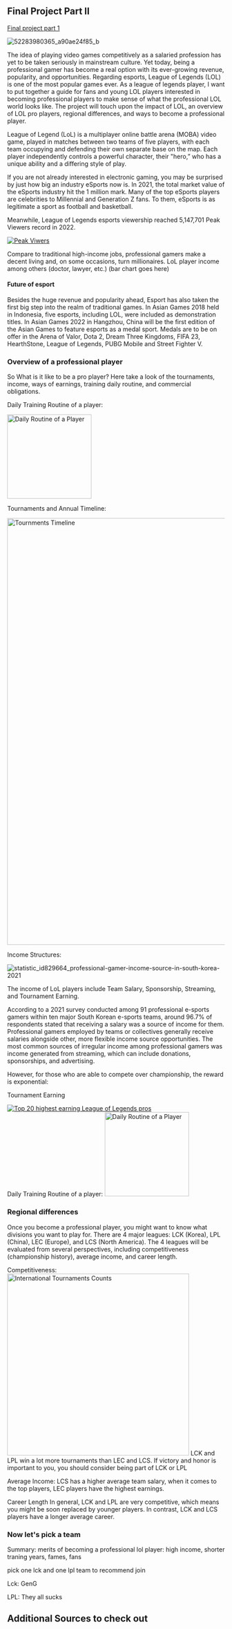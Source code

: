 ## Final Project Part II

[Final project part 1](/final-project-part1.md)


![52283980365_a90ae24f85_b](https://user-images.githubusercontent.com/101654251/205191260-bc488551-a8b3-4ffd-bcdf-db6dc7bce7d1.jpg)

The idea of playing video games competitively as a salaried profession has yet to be taken seriously in mainstream culture. Yet today, being a professional gamer has become a real option with its ever-growing revenue, popularity, and opportunities. Regarding esports, League of Legends (LOL) is one of the most popular games ever. As a league of legends player, I want to put together a guide for fans and young LOL players interested in becoming professional players to make sense of what the professional LOL world looks like. The project will touch upon the impact of LOL, an overview of LOL pro players, regional differences, and ways to become a professional player.

League of Legend (LoL) is a multiplayer online battle arena (MOBA) video game, played in matches between two teams of five players, with each team occupying and defending their own separate base on the map. Each player independently controls a powerful character, their "hero,” who has a unique ability and a differing style of play. 

If you are not already interested in electronic gaming, you may be surprised by just how big an industry eSports now is. In 2021, the total market value of the eSports industry hit the 1 million mark. Many of the top eSports players are celebrities to Millennial and Generation Z fans. To them, eSports is as legitimate a sport as football and basketball. 

<div class="flourish-embed flourish-chart" data-src="visualisation/12028909"><script src="https://public.flourish.studio/resources/embed.js"></script></div>

Meanwhile, League of Legends esports viewership reached 5,147,701 Peak Viewers record in 2022.

<div class='tableauPlaceholder' id='viz1669294714749' style='position: relative'><noscript><a href='#'><img alt='Peak Viwers ' src='https:&#47;&#47;public.tableau.com&#47;static&#47;images&#47;LO&#47;LOLPeakViwers&#47;Sheet1&#47;1_rss.png' style='border: none' /></a></noscript><object class='tableauViz'  style='display:none;'><param name='host_url' value='https%3A%2F%2Fpublic.tableau.com%2F' /> <param name='embed_code_version' value='3' /> <param name='site_root' value='' /><param name='name' value='LOLPeakViwers&#47;Sheet1' /><param name='tabs' value='no' /><param name='toolbar' value='yes' /><param name='static_image' value='https:&#47;&#47;public.tableau.com&#47;static&#47;images&#47;LO&#47;LOLPeakViwers&#47;Sheet1&#47;1.png' /> <param name='animate_transition' value='yes' /><param name='display_static_image' value='yes' /><param name='display_spinner' value='yes' /><param name='display_overlay' value='yes' /><param name='display_count' value='yes' /><param name='language' value='en-US' /></object></div>  

Compare to traditional high-income jobs, professional gamers make a decent living and, on some occasions, turn millionaires.
LoL player income among others (doctor, lawyer, etc.)
(bar chart goes here)

#### Future of esport 
Besides the huge revenue and popularity ahead, Esport has also taken the first big step into the realm of traditional games. In Asian Games 2018 held in Indonesia, five esports, including LOL, were included as demonstration titles. In Asian Games 2022 in Hangzhou, China will be the first edition of the Asian Games to feature esports as a medal sport. Medals are to be on offer in the Arena of Valor, Dota 2, Dream Three Kingdoms, FIFA 23, HearthStone, League of Legends, PUBG Mobile and Street Fighter V.

### Overview of a professional player
So What is it like to be a pro player? Here take a look of the tournaments,  income, ways of earnings, training daily routine, and commercial obligations.

Daily Training Routine of a player:

<img width="195" alt="Daily Routine of a Player" src="https://user-images.githubusercontent.com/101654251/203791955-517d3fac-1981-4781-8b19-47de5a13eea9.png">

Tournaments and Annual Timeline:

<img width="988" alt="Tournments Timeline" src="https://user-images.githubusercontent.com/101654251/203791270-11df07d0-7fbc-444d-aca3-8e15659122b7.png">

Income Structures:

![statistic_id829664_professional-gamer-income-source-in-south-korea-2021](https://user-images.githubusercontent.com/101654251/205203232-c8024398-9a9d-4dd2-9cd9-84e6d7439986.png)

The income of LoL players include Team Salary, Sponsorship, Streaming, and Tournament Earning.

According to a 2021 survey conducted among 91 professional e-sports gamers within ten major South Korean e-sports teams, around 96.7% of respondents stated that receiving a salary was a source of income for them. Professional gamers employed by teams or collectives generally receive salaries alongside other, more flexible income source opportunities. The most common sources of irregular income among professional gamers was income generated from streaming, which can include donations, sponsorships, and advertising.

However, for those who are able to compete over championship, the reward is exponential:

Tournament Earning
<div class='tableauPlaceholder' id='viz1669295155235' style='position: relative'><noscript><a href='#'><img alt='Top 20 highest earning League of Legends pros ' src='https:&#47;&#47;public.tableau.com&#47;static&#47;images&#47;To&#47;Top20highestearningleagueoflegendspros&#47;Sheet1&#47;1_rss.png' style='border: none' /></a></noscript><object class='tableauViz'  style='display:none;'><param name='host_url' value='https%3A%2F%2Fpublic.tableau.com%2F' /> <param name='embed_code_version' value='3' /> <param name='site_root' value='' /><param name='name' value='Top20highestearningleagueoflegendspros&#47;Sheet1' /><param name='tabs' value='no' /><param name='toolbar' value='yes' /><param name='static_image' value='https:&#47;&#47;public.tableau.com&#47;static&#47;images&#47;To&#47;Top20highestearningleagueoflegendspros&#47;Sheet1&#47;1.png' /> <param name='animate_transition' value='yes' /><param name='display_static_image' value='yes' /><param name='display_spinner' value='yes' /><param name='display_overlay' value='yes' /><param name='display_count' value='yes' /><param name='language' value='en-US' /><param name='filter' value='publish=yes' /></object></div>             
Daily Training Routine of a player:
<img width="195" alt="Daily Routine of a Player" src="https://user-images.githubusercontent.com/101654251/203791955-517d3fac-1981-4781-8b19-47de5a13eea9.png">


### Regional differences
Once you become a professional player, you might want to know what divisions you want to play for. There are 4 major leagues: LCK (Korea), LPL (China), LEC (Europe), and LCS (North America). The 4 leagues will be evaluated from several perspectives, including competitiveness (championship history), average income, and career length.

Competitiveness:
<img width="421" alt="International Tournaments Counts" src="https://user-images.githubusercontent.com/101654251/203792354-050c783f-6c96-4cdc-aeda-825511f279d9.png">
LCK and LPL win a lot more tournaments than LEC and LCS. If victory and honor is important to you, you should consider being part of LCK or LPL

Average Income: LCS has a higher average team salary, when it comes to the top players, LEC players have the highest earnings. 

Career Length
In general, LCK and LPL are very competitive, which means you might be soon replaced by younger players. In contrast, LCK and LCS players have a longer average career.

### Now let's pick a team
Summary: merits of becoming a professional lol player: high income, shorter traning years, fames, fans

pick one lck and one lpl team to recommend join

Lck: GenG

LPL: They all sucks


## Additional Sources to check out


